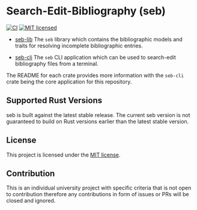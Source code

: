 # Search-Edit-Bibliography (seb)

[![CI](https://github.com/mc1098/seb/actions/workflows/ci.yml/badge.svg)](https://github.com/mc1098/seb/actions/workflows/ci.yml)
[![MIT licensed][mit-badge]][mit-url]

[mit-badge]: https://img.shields.io/badge/license-MIT-blue.svg
[mit-url]: LICENSE

- [seb-lib](./seb-lib/README.md) The `seb` library which contains the bibliographic models and traits
for resolving incomplete bibliographic entries.

- [seb-cli](./seb-cli/README.md) The `seb` CLI application which can be used to search-edit bibliography
files from a terminal.


The README for each crate provides more information with the `seb-cli` crate being the core application
for this repository.

## Supported Rust Versions

seb is built against the latest stable release. The current seb version is not guaranteed to build on
Rust versions earlier than the latest stable version.

## License 

This project is licensed under the [MIT license].

[MIT license]: https://github.com/mc1098/seb/blob/main/LICENSE

## Contribution

This is an individual university project with specific criteria that is not open to contribution therefore
any contributions in form of issues or PRs will be closed and ignored.

